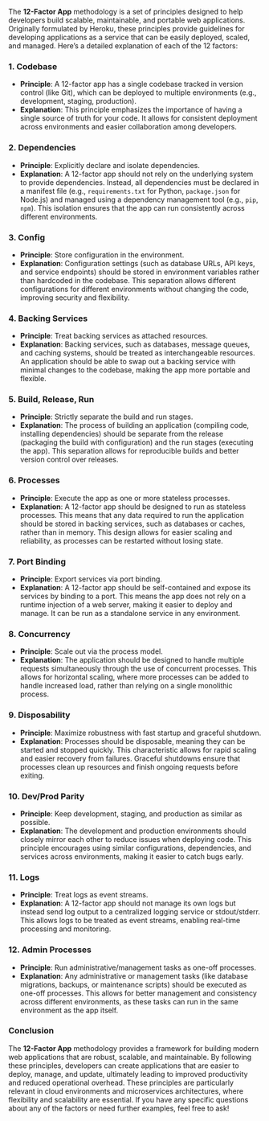 The **12-Factor App** methodology is a set of principles designed to help developers build scalable, maintainable, and portable web applications. Originally formulated by Heroku, these principles provide guidelines for developing applications as a service that can be easily deployed, scaled, and managed. Here’s a detailed explanation of each of the 12 factors:

### 1. **Codebase**

- **Principle**: A 12-factor app has a single codebase tracked in version control (like Git), which can be deployed to multiple environments (e.g., development, staging, production).
- **Explanation**: This principle emphasizes the importance of having a single source of truth for your code. It allows for consistent deployment across environments and easier collaboration among developers.

### 2. **Dependencies**

- **Principle**: Explicitly declare and isolate dependencies.
- **Explanation**: A 12-factor app should not rely on the underlying system to provide dependencies. Instead, all dependencies must be declared in a manifest file (e.g., `requirements.txt` for Python, `package.json` for Node.js) and managed using a dependency management tool (e.g., `pip`, `npm`). This isolation ensures that the app can run consistently across different environments.

### 3. **Config**

- **Principle**: Store configuration in the environment.
- **Explanation**: Configuration settings (such as database URLs, API keys, and service endpoints) should be stored in environment variables rather than hardcoded in the codebase. This separation allows different configurations for different environments without changing the code, improving security and flexibility.

### 4. **Backing Services**

- **Principle**: Treat backing services as attached resources.
- **Explanation**: Backing services, such as databases, message queues, and caching systems, should be treated as interchangeable resources. An application should be able to swap out a backing service with minimal changes to the codebase, making the app more portable and flexible.

### 5. **Build, Release, Run**

- **Principle**: Strictly separate the build and run stages.
- **Explanation**: The process of building an application (compiling code, installing dependencies) should be separate from the release (packaging the build with configuration) and the run stages (executing the app). This separation allows for reproducible builds and better version control over releases.

### 6. **Processes**

- **Principle**: Execute the app as one or more stateless processes.
- **Explanation**: A 12-factor app should be designed to run as stateless processes. This means that any data required to run the application should be stored in backing services, such as databases or caches, rather than in memory. This design allows for easier scaling and reliability, as processes can be restarted without losing state.

### 7. **Port Binding**

- **Principle**: Export services via port binding.
- **Explanation**: A 12-factor app should be self-contained and expose its services by binding to a port. This means the app does not rely on a runtime injection of a web server, making it easier to deploy and manage. It can be run as a standalone service in any environment.

### 8. **Concurrency**

- **Principle**: Scale out via the process model.
- **Explanation**: The application should be designed to handle multiple requests simultaneously through the use of concurrent processes. This allows for horizontal scaling, where more processes can be added to handle increased load, rather than relying on a single monolithic process.

### 9. **Disposability**

- **Principle**: Maximize robustness with fast startup and graceful shutdown.
- **Explanation**: Processes should be disposable, meaning they can be started and stopped quickly. This characteristic allows for rapid scaling and easier recovery from failures. Graceful shutdowns ensure that processes clean up resources and finish ongoing requests before exiting.

### 10. **Dev/Prod Parity**

- **Principle**: Keep development, staging, and production as similar as possible.
- **Explanation**: The development and production environments should closely mirror each other to reduce issues when deploying code. This principle encourages using similar configurations, dependencies, and services across environments, making it easier to catch bugs early.

### 11. **Logs**

- **Principle**: Treat logs as event streams.
- **Explanation**: A 12-factor app should not manage its own logs but instead send log output to a centralized logging service or stdout/stderr. This allows logs to be treated as event streams, enabling real-time processing and monitoring.

### 12. **Admin Processes**

- **Principle**: Run administrative/management tasks as one-off processes.
- **Explanation**: Any administrative or management tasks (like database migrations, backups, or maintenance scripts) should be executed as one-off processes. This allows for better management and consistency across different environments, as these tasks can run in the same environment as the app itself.

### Conclusion

The **12-Factor App** methodology provides a framework for building modern web applications that are robust, scalable, and maintainable. By following these principles, developers can create applications that are easier to deploy, manage, and update, ultimately leading to improved productivity and reduced operational overhead. These principles are particularly relevant in cloud environments and microservices architectures, where flexibility and scalability are essential. If you have any specific questions about any of the factors or need further examples, feel free to ask!
